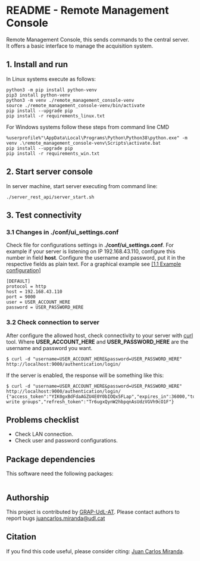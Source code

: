 # README - Remote Management Console 
Remote Management Console, this sends commands to the central server. It offers a basic interface to manage the acquisition system.

## 1. Install and run
In Linux systems execute as follows:
```
python3 -m pip install python-venv
pip3 install python-venv
python3 -m venv ./remote_management_console-venv
source ./remote_management_console-venv/bin/activate
pip install --upgrade pip
pip install -r requirements_linux.txt
```

For Windows systems follow these steps from command line CMD
```
%userprofile%"\AppData\Local\Programs\Python\Python38\python.exe" -m venv .\remote_management_console-venv\Scripts\activate.bat
pip install --upgrade pip
pip install -r requirements_win.txt
```

## 2. Start server console
In server machine, start server executing from command line: 
```
./server_rest_api/server_start.sh
```

## 3. Test connectivity
### 3.1 Changes in ./conf/ui_settings.conf
Check file for configurations settings in **./conf/ui_settings.conf**.
For example if your server is listening on IP 192.168.43.110, configure this number in field **host**.
Configure the username and password, put it in the respective fields as plain text. For a graphical example see [[1.1 Example configuration]](https://github.com/GRAP-UdL-AT/ak_acquisition_system#11-example-configuration---capturing-fruit-data-using-the-ak_acqs-software)
```
[DEFAULT]
protocol = http
host = 192.168.43.110
port = 9000
user = USER_ACCOUNT_HERE
password = USER_PASSWORD_HERE
```

### 3.2 Check connection to server 
After configure the allowed host, check connectivity to your server with [curl](https://curl.se/) tool.
Where **USER_ACCOUNT_HERE** and **USER_PASSWORD_HERE** are the username and password you want.
```
$ curl -d "username=USER_ACCOUNT_HERE&password=USER_PASSWORD_HERE" http://localhost:9000/authentication/login/
```

If the server is enabled, the response will be something like this:
```
$ curl -d "username=USER_ACCOUNT_HERE&password=USER_PASSWORD_HERE" http://localhost:9000/authentication/login/
{"access_token":"YIK0gxBdFdaAGZU4E0Y0bIOQx5FLap","expires_in":36000,"token_type":"Bearer","scope":"read write groups","refresh_token":"Tr6ugxQynW2hbpqnAsUdzVGVh9cO1F"}
```

## Problems checklist
* Check LAN connection.
* Check user and password configurations.

## Package dependencies
This software need the following packages:
```

```

## Authorship
This project is contributed by [GRAP-UdL-AT](http://www.grap.udl.cat/en/index.html).
Please contact authors to report bugs juancarlos.miranda@udl.cat

## Citation
If you find this code useful, please consider citing:
[Juan Carlos Miranda](https://github.com/juancarlosmiranda).
